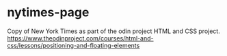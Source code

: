# nytimes-page

Copy of New York Times as part of the odin project 
HTML and CSS project.
https://www.theodinproject.com/courses/html-and-css/lessons/positioning-and-floating-elements
